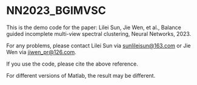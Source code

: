 # NN2023_BGIMVSC
This is the demo code for the paper:
Lilei Sun, Jie Wen, et al., Balance guided incomplete multi-view spectral clustering, Neural Networks, 2023.

For any problems, please contact Lilei Sun via sunlileisun@163.com  or Jie Wen via jiwen_pr@126.com.

If you use the code, please cite the above reference.

For different versions of Matlab, the result may be different.
